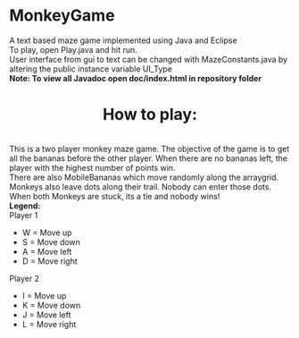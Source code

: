 # MonkeyGame
A text based maze game implemented using Java and Eclipse<br>
To play, open Play.java and hit run. <br>
User interface from gui to text can be changed with MazeConstants.java by altering the public instance variable UI_Type<br>
<b>Note: To view all Javadoc open doc/index.html in repository folder</b><br>

<center><h1>How to play:</h1></center><br>
This is a two player monkey maze game. The objective of the game is to get all the bananas before the other player. When there are no bananas left, the player with the highest number of points win. 
<br> There are also MobileBananas which move randomly along the arraygrid.<br>
Monkeys also leave dots along their trail. Nobody can enter those dots.<br>
When both Monkeys are stuck, its a tie and nobody wins!<br>
<b>Legend:</b><br>
Player 1<br>
<ul>
  <li> W = Move up </li>
  <li> S = Move down </li>
  <li> A = Move left </li>
  <li> D = Move right </li>
</ul>

Player 2<br>
<ul>
  <li> I = Move up </li>
  <li> K = Move down </li>
  <li> J = Move left </li>
  <li> L = Move right </li>
</ul>
